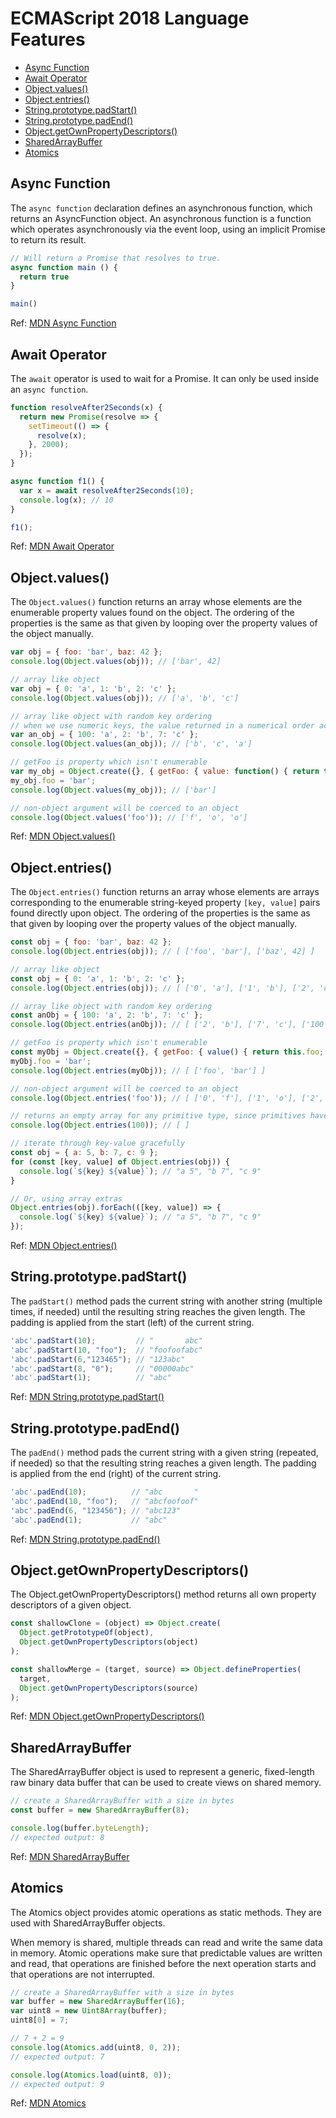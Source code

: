 # ECMAScript 2018 Language Features

* [Async Function](#async-function)
* [Await Operator](#await-operator)
* [Object.values()](#objectvalues)
* [Object.entries()](#objectentries)
* [String.prototype.padStart()](#stringprototypepadstart)
* [String.prototype.padEnd()](#stringprototypepadend)
* [Object.getOwnPropertyDescriptors()](#objectgetownpropertydescriptors)
* [SharedArrayBuffer](#sharedarraybuffer)
* [Atomics](#atomics)

## Async Function

The `async function` declaration defines an asynchronous function, which returns an AsyncFunction object. An asynchronous function is a function which operates asynchronously via the event loop, using an implicit Promise to return its result.

```js
// Will return a Promise that resolves to true.
async function main () {
  return true
}

main()
```

Ref: [MDN Async Function](https://developer.mozilla.org/en-US/docs/Web/JavaScript/Reference/Statements/async_function)

## Await Operator

The `await` operator is used to wait for a Promise. It can only be used inside an `async function`.

```js
function resolveAfter2Seconds(x) { 
  return new Promise(resolve => {
    setTimeout(() => {
      resolve(x);
    }, 2000);
  });
}

async function f1() {
  var x = await resolveAfter2Seconds(10);
  console.log(x); // 10
}

f1();
```

Ref: [MDN Await Operator](https://developer.mozilla.org/en-US/docs/Web/JavaScript/Reference/Operators/await)

## Object.values()

The `Object.values()` function returns an array whose elements are the enumerable property values found on the object. The ordering of the properties is the same as that given by looping over the property values of the object manually.

```js
var obj = { foo: 'bar', baz: 42 };
console.log(Object.values(obj)); // ['bar', 42]

// array like object
var obj = { 0: 'a', 1: 'b', 2: 'c' };
console.log(Object.values(obj)); // ['a', 'b', 'c']

// array like object with random key ordering
// when we use numeric keys, the value returned in a numerical order according to the keys
var an_obj = { 100: 'a', 2: 'b', 7: 'c' };
console.log(Object.values(an_obj)); // ['b', 'c', 'a']

// getFoo is property which isn't enumerable
var my_obj = Object.create({}, { getFoo: { value: function() { return this.foo; } } });
my_obj.foo = 'bar';
console.log(Object.values(my_obj)); // ['bar']

// non-object argument will be coerced to an object
console.log(Object.values('foo')); // ['f', 'o', 'o']
```

Ref: [MDN Object.values()](https://developer.mozilla.org/en-US/docs/Web/JavaScript/Reference/Global_Objects/Object/values)

## Object.entries()

The `Object.entries()` function returns an array whose elements are arrays corresponding to the enumerable string-keyed property `[key, value]` pairs found directly upon object. The ordering of the properties is the same as that given by looping over the property values of the object manually.

```js
const obj = { foo: 'bar', baz: 42 };
console.log(Object.entries(obj)); // [ ['foo', 'bar'], ['baz', 42] ]

// array like object
const obj = { 0: 'a', 1: 'b', 2: 'c' };
console.log(Object.entries(obj)); // [ ['0', 'a'], ['1', 'b'], ['2', 'c'] ]

// array like object with random key ordering
const anObj = { 100: 'a', 2: 'b', 7: 'c' };
console.log(Object.entries(anObj)); // [ ['2', 'b'], ['7', 'c'], ['100', 'a'] ]

// getFoo is property which isn't enumerable
const myObj = Object.create({}, { getFoo: { value() { return this.foo; } } });
myObj.foo = 'bar';
console.log(Object.entries(myObj)); // [ ['foo', 'bar'] ]

// non-object argument will be coerced to an object
console.log(Object.entries('foo')); // [ ['0', 'f'], ['1', 'o'], ['2', 'o'] ]

// returns an empty array for any primitive type, since primitives have no own properties
console.log(Object.entries(100)); // [ ]

// iterate through key-value gracefully
const obj = { a: 5, b: 7, c: 9 };
for (const [key, value] of Object.entries(obj)) {
  console.log(`${key} ${value}`); // "a 5", "b 7", "c 9"
}

// Or, using array extras
Object.entries(obj).forEach(([key, value]) => {
  console.log(`${key} ${value}`); // "a 5", "b 7", "c 9"
});
```

Ref: [MDN Object.entries()](https://developer.mozilla.org/en-US/docs/Web/JavaScript/Reference/Global_Objects/Object/entries)

## String.prototype.padStart()

The `padStart()` method pads the current string with another string (multiple times, if needed) until the resulting string reaches the given length. The padding is applied from the start (left) of the current string.

```js
'abc'.padStart(10);         // "       abc"
'abc'.padStart(10, "foo");  // "foofoofabc"
'abc'.padStart(6,"123465"); // "123abc"
'abc'.padStart(8, "0");     // "00000abc"
'abc'.padStart(1);          // "abc"
```

Ref: [MDN String.prototype.padStart()]()

## String.prototype.padEnd()

The `padEnd()` method pads the current string with a given string (repeated, if needed) so that the resulting string reaches a given length. The padding is applied from the end (right) of the current string.

```js
'abc'.padEnd(10);          // "abc       "
'abc'.padEnd(10, "foo");   // "abcfoofoof"
'abc'.padEnd(6, "123456"); // "abc123"
'abc'.padEnd(1);           // "abc"
```

Ref: [MDN String.prototype.padEnd()]()

## Object.getOwnPropertyDescriptors()

The Object.getOwnPropertyDescriptors() method returns all own property descriptors of a given object.

```js
const shallowClone = (object) => Object.create(
  Object.getPrototypeOf(object),
  Object.getOwnPropertyDescriptors(object)
);

const shallowMerge = (target, source) => Object.defineProperties(
  target,
  Object.getOwnPropertyDescriptors(source)
);
```

Ref: [MDN Object.getOwnPropertyDescriptors()](https://developer.mozilla.org/en-US/docs/Web/JavaScript/Reference/Global_Objects/Object/getOwnPropertyDescriptors)

## SharedArrayBuffer

The SharedArrayBuffer object is used to represent a generic, fixed-length raw binary data buffer that can be used to create views on shared memory.

```js
// create a SharedArrayBuffer with a size in bytes
const buffer = new SharedArrayBuffer(8);

console.log(buffer.byteLength);
// expected output: 8
```

Ref: [MDN SharedArrayBuffer](https://developer.mozilla.org/en-US/docs/Web/JavaScript/Reference/Global_Objects/SharedArrayBuffer)

## Atomics

The Atomics object provides atomic operations as static methods. They are used with SharedArrayBuffer objects.

When memory is shared, multiple threads can read and write the same data in memory. Atomic operations make sure that predictable values are written and read, that operations are finished before the next operation starts and that operations are not interrupted.

```js
// create a SharedArrayBuffer with a size in bytes
var buffer = new SharedArrayBuffer(16);
var uint8 = new Uint8Array(buffer);
uint8[0] = 7;

// 7 + 2 = 9
console.log(Atomics.add(uint8, 0, 2));
// expected output: 7

console.log(Atomics.load(uint8, 0));
// expected output: 9
```

Ref: [MDN Atomics](https://developer.mozilla.org/en-US/docs/Web/JavaScript/Reference/Global_Objects/Atomics)


